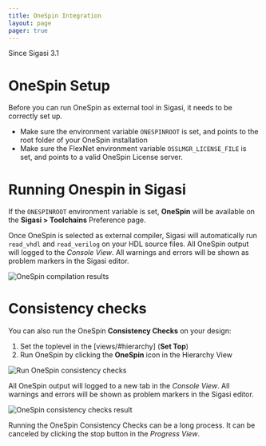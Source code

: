 ```yaml
---
title: OneSpin Integration
layout: page 
pager: true
---
```


Since Sigasi 3.1

# OneSpin Setup

Before you can run OneSpin as external tool in Sigasi, it needs to be correctly set up.

* Make sure the environment variable `ONESPINROOT` is set, and points to the root folder of your OneSpin installation
* Make sure the FlexNet environment variable `OSSLMGR_LICENSE_FILE` is set, and points to a valid OneSpin License server.

# Running Onespin in Sigasi

If the `ONESPINROOT` environment variable is set, **OneSpin** will be available on the **Sigasi > Toolchains** Preference page.

Once OneSpin is selected as external compiler, Sigasi will automatically run `read_vhdl` and `read_verilog` on your HDL source files. All OneSpin output will logged to the *Console View*. All warnings and errors will be shown as problem markers in the Sigasi editor.

![OneSpin compilation results](images/onespin_compilation.png)

# Consistency checks

You can also run the OneSpin **Consistency Checks** on your design:

1. Set the toplevel in the [views/#hierarchy] (**Set Top**)
2. Run OneSpin by clicking the **OneSpin** icon in the Hierarchy View

![Run OneSpin consistency checks](images/onespin_run.png)

All OneSpin output will logged to a new tab in the *Console View*. All warnings and errors will be shown as problem markers in the Sigasi editor.

![OneSpin consistency checks result](images/onespin_consistency.png)

Running the OneSpin Consistency Checks can be a long process. It can be canceled by clicking the stop button in the *Progress View*.
